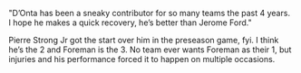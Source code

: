 "D’Onta has been a sneaky contributor for so many teams the past 4 years. I hope he makes a quick recovery, he’s better than Jerome Ford."

Pierre Strong Jr got the start over him in the preseason game, fyi. I think he’s the 2 and Foreman is the 3.
No team ever wants Foreman as their 1, but injuries and his performance forced it to happen on multiple occasions. 
